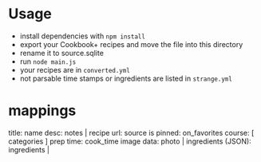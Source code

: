 # Usage

* install dependencies with `npm install`
* export your Cookbook+ recipes and move the file into this directory
* rename it to source.sqlite
* run `node main.js`
* your recipes are in `converted.yml`
* not parsable time stamps or ingredients are listed in `strange.yml`

# mappings

title: name
desc: notes |
recipe url: source
is pinned: on_favorites
course: [ categories ]
prep time: cook_time
image data: photo |
ingredients (JSON): ingredients |

